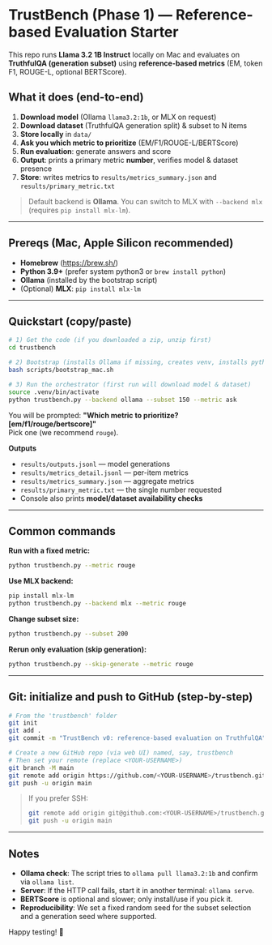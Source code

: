 # TrustBench (Phase 1) — Reference-based Evaluation Starter

This repo runs **Llama 3.2 1B Instruct** locally on Mac and evaluates on **TruthfulQA (generation subset)** using **reference-based metrics** (EM, token F1, ROUGE-L, optional BERTScore).

## What it does (end-to-end)
1. **Download model** (Ollama `llama3.2:1b`, or MLX on request)
2. **Download dataset** (TruthfulQA generation split) & subset to N items
3. **Store locally** in `data/`
4. **Ask you which metric to prioritize** (EM/F1/ROUGE-L/BERTScore)
5. **Run evaluation**: generate answers and score
6. **Output**: prints a primary metric **number**, verifies model & dataset presence
7. **Store**: writes metrics to `results/metrics_summary.json` and `results/primary_metric.txt`

> Default backend is **Ollama**. You can switch to MLX with `--backend mlx` (requires `pip install mlx-lm`).

---

## Prereqs (Mac, Apple Silicon recommended)

- **Homebrew** (https://brew.sh/)
- **Python 3.9+** (prefer system python3 or `brew install python`)
- **Ollama** (installed by the bootstrap script)
- (Optional) **MLX**: `pip install mlx-lm`

---

## Quickstart (copy/paste)

```bash
# 1) Get the code (if you downloaded a zip, unzip first)
cd trustbench

# 2) Bootstrap (installs Ollama if missing, creates venv, installs python deps)
bash scripts/bootstrap_mac.sh

# 3) Run the orchestrator (first run will download model & dataset)
source .venv/bin/activate
python trustbench.py --backend ollama --subset 150 --metric ask
```

You will be prompted: **"Which metric to prioritize? [em/f1/rouge/bertscore]"**  
Pick one (we recommend `rouge`).

**Outputs**
- `results/outputs.jsonl` — model generations
- `results/metrics_detail.jsonl` — per-item metrics
- `results/metrics_summary.json` — aggregate metrics
- `results/primary_metric.txt` — the single number requested
- Console also prints **model/dataset availability checks**

---

## Common commands

**Run with a fixed metric:**
```bash
python trustbench.py --metric rouge
```

**Use MLX backend:**
```bash
pip install mlx-lm
python trustbench.py --backend mlx --metric rouge
```

**Change subset size:**
```bash
python trustbench.py --subset 200
```

**Rerun only evaluation (skip generation):**
```bash
python trustbench.py --skip-generate --metric rouge
```

---

## Git: initialize and push to GitHub (step-by-step)

```bash
# From the 'trustbench' folder
git init
git add .
git commit -m "TrustBench v0: reference-based evaluation on TruthfulQA"

# Create a new GitHub repo (via web UI) named, say, trustbench
# Then set your remote (replace <YOUR-USERNAME>)
git branch -M main
git remote add origin https://github.com/<YOUR-USERNAME>/trustbench.git
git push -u origin main
```

> If you prefer SSH:
> ```bash
> git remote add origin git@github.com:<YOUR-USERNAME>/trustbench.git
> git push -u origin main
> ```

---

## Notes

- **Ollama check**: The script tries to `ollama pull llama3.2:1b` and confirm via `ollama list`.
- **Server**: If the HTTP call fails, start it in another terminal: `ollama serve`.
- **BERTScore** is optional and slower; only install/use if you pick it.
- **Reproducibility**: We set a fixed random seed for the subset selection and a generation seed where supported.

Happy testing! 🚀
